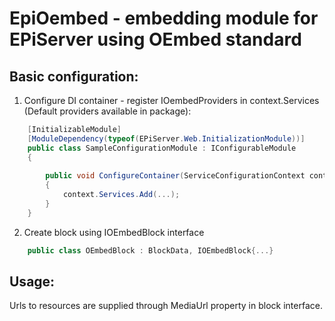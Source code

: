 # EpiOembed - embedding module for EPiServer using OEmbed standard

## Basic configuration:

1. Configure DI container - register IOembedProviders in context.Services (Default providers available in package):

```csharp
	[InitializableModule]
    [ModuleDependency(typeof(EPiServer.Web.InitializationModule))]
    public class SampleConfigurationModule : IConfigurableModule
    {
        
        public void ConfigureContainer(ServiceConfigurationContext context)
        {
            context.Services.Add(...);
        }
	}
```

2. Create block using IOEmbedBlock interface

```csharp
	public class OEmbedBlock : BlockData, IOEmbedBlock{...}
```

## Usage:

Urls to resources are supplied through MediaUrl property in block interface.
